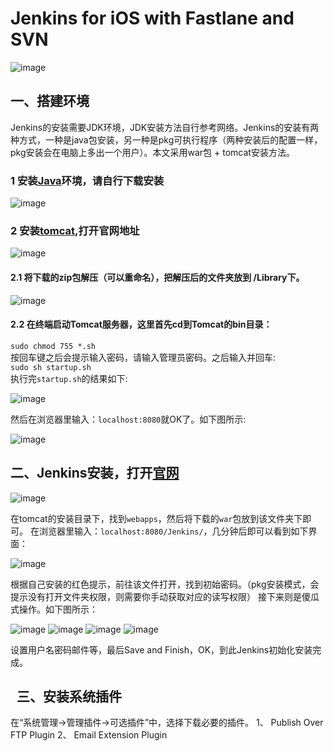 # Jenkins for iOS with Fastlane and SVN
![image](https://github.com/lxbboy326/jenkins-for-iOS-with-fastlane-and-svn/blob/master/resources/1.png)
##    一、搭建环境
Jenkins的安装需要JDK环境，JDK安装方法自行参考网络。Jenkins的安装有两种方式，一种是java包安装，另一种是pkg可执行程序（两种安装后的配置一样，pkg安装会在电脑上多出一个用户）。本文采用war包 + tomcat安装方法。
### 1   安装[Java](http://www.oracle.com/technetwork/java/javase/downloads/jdk8-downloads-2133151.html)环境，请自行下载安装
![image](https://github.com/lxbboy326/jenkins-for-iOS-with-fastlane-and-svn/blob/master/resources/2.png)
### 2   安装[tomcat](https://tomcat.apache.org/),打开官网地址
![image](https://github.com/lxbboy326/jenkins-for-iOS-with-fastlane-and-svn/blob/master/resources/3.png)
#### 2.1    将下载的zip包解压（可以重命名），把解压后的文件夹放到 /Library下。
![image](https://github.com/lxbboy326/jenkins-for-iOS-with-fastlane-and-svn/blob/master/resources/4.png)
#### 2.2    在终端启动Tomcat服务器，这里首先cd到Tomcat的bin目录：   
`sudo chmod 755 *.sh`<br>
按回车键之后会提示输入密码，请输入管理员密码。之后输入并回车:<br>
`sudo sh startup.sh`<br>
执行完`startup.sh`的结果如下:

![image](https://github.com/lxbboy326/jenkins-for-iOS-with-fastlane-and-svn/blob/master/resources/5.png)

然后在浏览器里输入：`localhost:8080`就OK了。如下图所示:

![image](https://github.com/lxbboy326/jenkins-for-iOS-with-fastlane-and-svn/blob/master/resources/6.png)

##    二、Jenkins安装，打开[官网](https://jenkins.io/index.html)
![image](https://github.com/lxbboy326/jenkins-for-iOS-with-fastlane-and-svn/blob/master/resources/7.png)

在tomcat的安装目录下，找到`webapps`，然后将下载的`war`包放到该文件夹下即可。
在浏览器里输入：`localhost:8080/Jenkins/`，几分钟后即可以看到如下界面：

![image](https://github.com/lxbboy326/jenkins-for-iOS-with-fastlane-and-svn/blob/master/resources/8.png)

根据自己安装的红色提示，前往该文件打开，找到初始密码。（pkg安装模式，会提示没有打开文件夹权限，则需要你手动获取对应的读写权限）
接下来则是傻瓜式操作。如下图所示：

![image](https://github.com/lxbboy326/jenkins-for-iOS-with-fastlane-and-svn/blob/master/resources/9.png)
![image](https://github.com/lxbboy326/jenkins-for-iOS-with-fastlane-and-svn/blob/master/resources/10.png)
![image](https://github.com/lxbboy326/jenkins-for-iOS-with-fastlane-and-svn/blob/master/resources/11.png)
![image](https://github.com/lxbboy326/jenkins-for-iOS-with-fastlane-and-svn/blob/master/resources/12.png)

设置用户名密码邮件等，最后Save and Finish，OK，到此Jenkins初始化安装完成。

##   三、安装系统插件
在“系统管理->管理插件->可选插件”中，选择下载必要的插件。
1、	Publish Over FTP Plugin
2、	Email Extension Plugin
